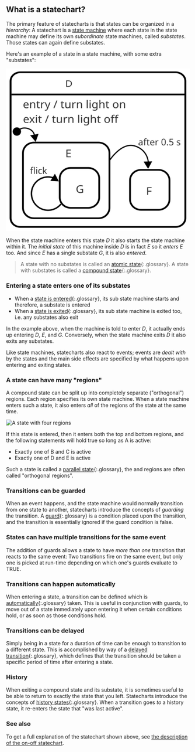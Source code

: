 ## What is a statechart?

The primary feature of statecharts is that states can be organized in a _hierarchy_:  A statechart is a [state machine](what-is-a-state-machine.html) where each state in the state machine may define its own _subordinate_ state machines, called _substates_.  Those states can again define substates.

Here's an example of a state in a state machine, with some extra "substates":

![A state with some substates](on-off-delayed-exit-1-zoomed.svg)

When the state machine enters this state _D_ it also starts the state machine within it.  The _initial state_ of this machine inside _D_ is in fact _E_ so it _enters_ _E_ too.  And since _E_ has a single substate _G_, it is also _entered_.

> A state with no substates is called an [atomic state](glossary/atomic-state.html){:.glossary}.  A state with substates is called a [compound state](glossary/compound-state.html){:.glossary}.

### Entering a state enters one of its substates

- When a [state is entered](glossary/entry.html){:.glossary}, its sub state machine starts and therefore, a substate is entered
- When a [state is exited](glossary/exit.html){:.glossary}, its sub state machine is exited too, i.e. any substates also exit

In the example above, when the machine is told to enter _D_, it actually ends up entering _D_, _E_, and _G_.  Conversely, when the state machine exits _D_ it also exits any substates.

Like state machines, statecharts also react to events; events are _dealt with_ by the states and the main side effects are specified by what happens upon entering and exiting states.

### A state can have many "regions"

A compound state can be split up into completely separate ("orthogonal") regions.  Each region specifies its own state machine.  When a state machine enters such a state, it also enters _all_ of the regions of the state at the same time.

![A state with four regions](glossary/parallel.svg)

If this state is entered, then it enters both the top and bottom regions, and the following statements will hold true so long as A is active:

* Exactly one of B and C is active
* Exactly one of D and E is active 

Such a state is called a [parallel state](glossary/parallel-state.html){:.glossary}, the and regions are often called "orthogonal regions".

### Transitions can be guarded

When an event happens, and the state machine would normally transition from one state to another, statecharts introduce the concepts of _guarding_ the transition.  A [guard](glossary/guard.html){:.glossary} is a condition placed upon the transition, and the transition is essentially ignored if the guard condition is false.

### States can have multiple transitions for the same event

The addition of guards allows a state to have _more than one_ transition that reacts to the same event:  Two transitions fire on the same event, but only one is picked at run-time depending on which one's guards evaluate to TRUE.

### Transitions can happen automatically

When entering a state, a transition can be defined which is [automatically](glossary/automatic-transition.html){:.glossary} taken.  This is useful in conjunction with guards, to move out of a state immediately upon entering it when certain conditions hold, or as soon as those conditions hold.

### Transitions can be delayed

Simply being in a state for a duration of time can be enough to transition to a different state.  This is accomplished by way of a [delayed transition](glossary/delayed-transition.html){:.glossary}, which defines that the transition should be taken a specific period of time after entering a state.

### History 

When exiting a compound state and its substate, it is sometimes useful to be able to return to exactly the state that you left.  Statecharts introduce the concepts of [history states](glossary/history.html){:.glossary}.  When a transition goes _to_ a history state, it re-enters the state that "was last active".


### See also

To get a full explanation of the statechart shown above, see [the description of the on-off statechart](on-off-statechart.html).
